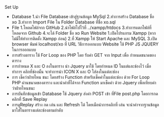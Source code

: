 
Set Up
- Database
1.นำ File Database เข้าสู่ฐานข้อมูล MySql
2.ทำการสร้าง Database ชื่อ xo
3.ทำการ Import File ใน Folder Database ที่ชื่อ xo.sql
- File
1.โหลดไฟล์จาก GitHub
2.นำไฟล์ไปไว้ที่ ../xampp/htdocs
3.ทำการแตกไฟล์ที่โหลดจาก Github
4.จะได้ Folder ชื่อ xo
Run Website
1.เปิดโปรแกรม Xampp (หากไม่มีให้ทำการติดตั้ง Xampp ก่อน)
2.ที่ Xampp ให้ Start Apache และ MySQL
3.เปิด browser พิมพ์ localhost/xo ที่ URL
วิธีการออกแบบ Website
ใช้ PHP JS JQUERY ในการออกแบบ
- การสร้างตาราง ใช้ For Loop ของ PHP โดย รับค่า GET จาก Input เพื่อ กำหนดขนาดของตาราง
- การกำหนด X และ O ลงในตาราง นำ Jquery มาใช้ โดยกำหนด ID ในแต่และช่องไว้ เมื่อทำการ คลิกที่ช่องนั้น จะทำการนำ ICON X และ O ใส่ลงในแต่ละช่อง
- การ เช็คว่าฝ่ายไหน ชนะ โดยสร้าง Function สำหรับเช็คค่าในแต่ละช่อง ด้วย For Loop PHP ผ่านขนาดของตาราง และนำค่าที่ได้จาก Function มาเช็คค่า ด้วย Jquery เพื่อเทียบค่าว่าฝ่ายไหนชนะ
- การบันทึกข้อมูลเข้า Database ใช้ Jquery ส่งค่า POST เข้า ที่File post.php โดยการกดคลิกที่ Save Replay
- การดูReplay สร้าง กด เล่น และ Refresh ได้ โดยเมือนำการคลิกที่ เล่น จะนำค่าจากฐานข้อมูลมาใส่ในตารางแต่ละช่องตามลำดับ
